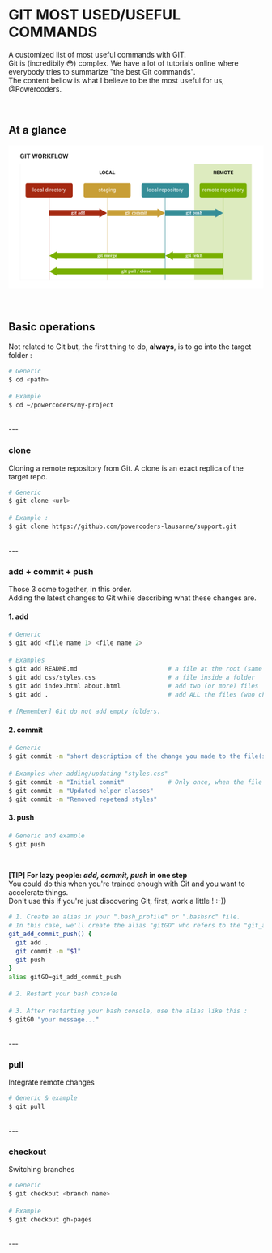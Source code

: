 <link href="https://unpkg.com/@primer/css/dist/primer.css" rel="stylesheet" />

# GIT MOST USED/USEFUL COMMANDS

A customized list of most useful commands with GIT.<br>
Git is (incredibily :flushed:) complex. We have a lot of tutorials online where everybody tries to summarize "the best Git commands".<br>
The content bellow is what I believe to be the most useful for us, @Powercoders.

<br>

## At a glance
![Git Workflow at a glance](assets/git-workflow.png)

<br>

## Basic operations
  Not related to Git <span class="text-purple">but</span>, the first thing to do, **always**, is to go into the target folder :
  ```sh
  # Generic
  $ cd <path>

  # Example
  $ cd ~/powercoders/my-project
  ```

  <br>
  ---
  <br>

  ### clone
  Cloning a remote repository from Git. A clone is an exact replica of the target repo.
  
  ```sh
  # Generic
  $ git clone <url>
  
  # Example :
  $ git clone https://github.com/powercoders-lausanne/support.git
  ```

  <br>
  ---
  <br>

  ### add + commit + push
  Those 3 come together, in this order.<br>
  Adding the latest changes to Git while describing what these changes are.


  #### 1. add

  ```sh
  # Generic
  $ git add <file name 1> <file name 2>
  
  # Examples
  $ git add README.md                         # a file at the root (same level as .git folder)
  $ git add css/styles.css                    # a file inside a folder
  $ git add index.html about.html             # add two (or more) files
  $ git add .                                 # add ALL the files (who changed)
  
  # [Remember] Git do not add empty folders.
  ```

  #### 2. commit
  ```sh
  # Generic
  $ git commit -m "short description of the change you made to the file(s)"
  
  # Examples when adding/updating "styles.css"
  $ git commit -m "Initial commit"            # Only once, when the file is created
  $ git commit -m "Updated helper classes"
  $ git commit -m "Removed repetead styles"
  ```
  
  #### 3. push
  ```sh
  # Generic and example
  $ git push
  ```
  <br>

  **[TIP] For lazy people: *add, commit, push* in one step**<br>
  You could do this when you're trained enough with Git and you want to accelerate things.<br>
  Don't use this if you're just discovering Git, first, work a little ! :-))
  ```sh
  # 1. Create an alias in your ".bash_profile" or ".bashsrc" file.
  # In this case, we'll create the alias "gitGO" who refers to the "git_add_commit_push()" function :
  git_add_commit_push() {
    git add .
    git commit -m "$1"
    git push
  }
  alias gitGO=git_add_commit_push

  # 2. Restart your bash console
  
  # 3. After restarting your bash console, use the alias like this :
  $ gitGO "your message..."
  ```

  <br>
  ---
  <br>

  ### pull
  Integrate remote changes
  
  ```sh
  # Generic & example
  $ git pull
  ```

  <br>
  ---
  <br>
  
  ### checkout
  Switching branches
  
  ```sh
  # Generic
  $ git checkout <branch name>

  # Example
  $ git checkout gh-pages
  ```

  <br>
  ---
  <br>